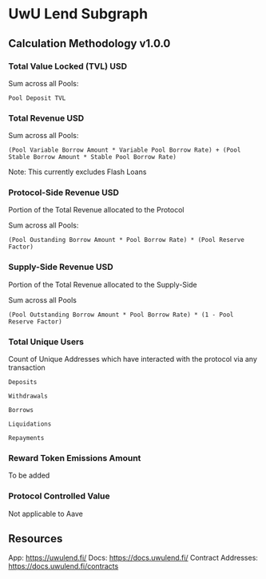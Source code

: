 # UwU Lend Subgraph

## Calculation Methodology v1.0.0

### Total Value Locked (TVL) USD

Sum across all Pools:

`Pool Deposit TVL`

### Total Revenue USD

Sum across all Pools:

`(Pool Variable Borrow Amount * Variable Pool Borrow Rate) + (Pool Stable Borrow Amount * Stable Pool Borrow Rate)`

Note: This currently excludes Flash Loans

### Protocol-Side Revenue USD

Portion of the Total Revenue allocated to the Protocol

Sum across all Pools:

`(Pool Oustanding Borrow Amount * Pool Borrow Rate) * (Pool Reserve Factor)`

### Supply-Side Revenue USD

Portion of the Total Revenue allocated to the Supply-Side

Sum across all Pools

`(Pool Outstanding Borrow Amount * Pool Borrow Rate) * (1 - Pool Reserve Factor)`

### Total Unique Users

Count of Unique Addresses which have interacted with the protocol via any transaction

`Deposits`

`Withdrawals`

`Borrows`

`Liquidations`

`Repayments`

### Reward Token Emissions Amount

To be added

### Protocol Controlled Value

Not applicable to Aave

## Resources

App: https://uwulend.fi/
Docs: https://docs.uwulend.fi/
Contract Addresses: https://docs.uwulend.fi/contracts
